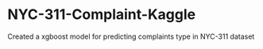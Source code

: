 # NYC-311-Complaint-Kaggle

Created a xgboost model for predicting complaints type in NYC-311 dataset 

